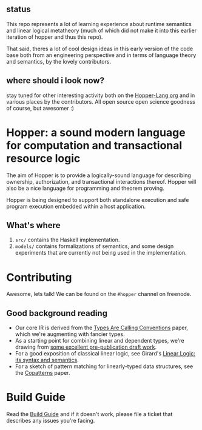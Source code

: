 ## status 

This repo represents a lot of learning experience about runtime semantics and linear logical metatheory 
(much of which did not make it into this earlier iteration of hopper and thus this repo).

That said, theres a lot of cool design ideas in this early version of the code base both from 
an engineering perspective and in terms of language theory and semantics, by the lovely contributors.

## where should i look now?
stay tuned for other interesting activity both on the [Hopper-Lang org](https://github.com/hopper-lang)
and in various places by the contributors. All open source open science goodness of course, but awesomer :) 

# Hopper: a sound modern language for computation and transactional resource logic

The aim of Hopper is to provide a logically-sound language for describing
ownership, authorization, and transactional interactions thereof. Hopper will
also be a nice language for programming and theorem proving.

Hopper is being designed to support both standalone execution and safe program
execution embedded within a host application.



## What's where

1. `src/` contains the Haskell implementation.
2. `models/` contains formalizations of semantics, and some design experiments
   that are currently not being used in the implementation.

# Contributing

Awesome, lets talk! We can be found on the `#hopper` channel on freenode.

## Good background reading

* Our core IR is derived from the
  [Types Are Calling Conventions](http://research.microsoft.com/en-us/um/people/simonpj/papers/strict-core/tacc-hs09.pdf)
  paper, which we're augmenting with fancier types.
* As a starting point for combining linear and dependent types, we're drawing
  from [some excellent pre-publication draft work](https://personal.cis.strath.ac.uk/conor.mcbride/pub/Rig.pdf).
* For a good exposition of classical linear logic, see Girard's
  [Linear Logic: its syntax and semantics](http://www.cs.brandeis.edu/~cs112/2006-cs112/docs/girard-intro.pdf).
* For a sketch of pattern matching for linearly-typed data structures, see
  the [Copatterns](http://www2.tcs.ifi.lmu.de/~abel/popl13.pdf) paper.

# Build Guide

Read the [Build Guide](./BuildGuide.md) and if it doesn't work, please file a
ticket that describes any issues you're facing.
